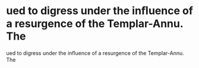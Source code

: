 # ued to digress under the inﬂuence of a resurgence of the Templar-Annu. The

ued to digress under the inﬂuence of a resurgence of the Templar-Annu. The